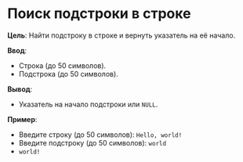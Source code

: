 # Поиск подстроки в строке

**Цель**: Найти подстроку в строке и вернуть указатель на её начало.

**Ввод**:
- Строка (до 50 символов).
- Подстрока (до 50 символов).

**Вывод**:
- Указатель на начало подстроки или `NULL`.

**Пример**:
- Введите строку (до 50 символов): `Hello, world!`
- Введите подстроку (до 50 символов): `world`
- `world!`